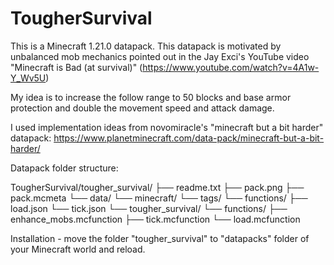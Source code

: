 # TougherSurvival

This is a Minecraft 1.21.0 datapack. This datapack is motivated by unbalanced mob mechanics pointed out in the Jay Exci's YouTube video "Minecraft is Bad (at survival)" (https://www.youtube.com/watch?v=4A1w-Y_Wv5U)

My idea is to increase the follow range to 50 blocks and base armor protection and double the movement speed and attack damage.

I used implementation ideas from novomiracle's "minecraft but a bit harder" datapack: https://www.planetminecraft.com/data-pack/minecraft-but-a-bit-harder/

Datapack folder structure:

TougherSurvival/tougher_survival/
├── readme.txt
├── pack.png
├── pack.mcmeta
└── data/
    └── minecraft/
        └── tags/
            └── functions/
                ├── load.json
                └── tick.json
    └── tougher_survival/
        └── functions/
            ├── enhance_mobs.mcfunction
            ├── tick.mcfunction
            └── load.mcfunction

Installation - move the folder "tougher_survival" to "datapacks" folder of your Minecraft world and reload.
